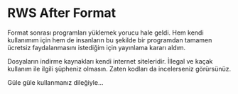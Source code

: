 # RWS After Format
Format sonrası programları yüklemek yorucu hale geldi. Hem kendi kullanımım için hem de insanların bu şekilde bir programdan tamamen ücretsiz faydalanmasını istediğim için yayınlama kararı aldım.

Dosyaların indirme kaynakları kendi internet siteleridir. İllegal ve kaçak kullanım ile ilgili şüpheniz olmasın. Zaten kodları da incelerseniz görürsünüz.

Güle güle kullanmanız dileğiyle...
